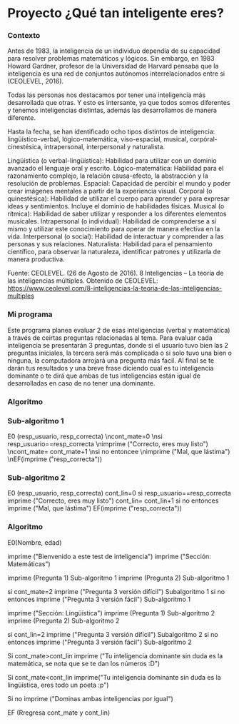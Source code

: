 # Proyecto ¿Qué tan inteligente eres?

### Contexto

Antes de 1983, la inteligencia de un individuo dependía de su capacidad para resolver problemas matemáticos y lógicos. Sin embargo, en 1983 Howard Gardner, profesor de la Universidad de Harvard pensaba que la inteligencia es una red de conjuntos autónomos interrelacionados entre si (CEOLEVEL, 2016).

Todas las personas nos destacamos por tener una inteligencia más desarrollada que otras. Y esto es intersante, ya que todos somos diferentes y tenemos inteligencias distintas, además las desarrollamos de manera diferente. 

Hasta la fecha, se han identificado ocho tipos distintos de inteligencia: lingüístico-verbal, lógico-matemática, viso-espacial, musical, corpóral-cinestésica, intrapersonal, interpersonal y naturalista.

Lingüística (o verbal-lingüística): Habilidad para utilizar con un dominio avanzado el lenguaje oral y escrito.
Lógico-matemática: Habilidad para el razonamiento complejo, la relación causa-efecto, la abstracción y la resolución de problemas.
Espacial: Capacidad de percibir el mundo y poder crear imágenes mentales a partir de la experiencia visual. 
Corporal (o quinestésica): Habilidad de utilizar el cuerpo para aprender y para expresar ideas y sentimientos. Incluye el dominio de habilidades físicas.
Musical (o rítmica): Habilidad de saber utilizar y responder a los diferentes elementos musicales.
Intrapersonal (o individual): Habilidad de comprenderse a sí mismo y utilizar este conocimiento para operar de manera efectiva en la vida.
Interpersonal (o social): Habilidad de interactuar y comprender a las personas y sus relaciones.
Naturalista: Habilidad para el pensamiento científico, para observar la naturaleza, identificar patrones y utilizarla de manera productiva.

Fuente: 
CEOLEVEL. (26 de Agosto de 2016). 8 Inteligencias – La teoría de las inteligencias múltiples. Obtenido de CEOLEVEL: https://www.ceolevel.com/8-inteligencias-la-teoria-de-las-inteligencias-multiples

### Mi programa

Este programa planea evaluar 2 de esas inteligencias (verbal y matemática) a través de ceirtas preguntas relacionadas al tema. Para evaluar cada inteligencia se presentarán 3 preguntas, donde si el usuario tuvo bien las 2 preguntas iniciales, la tercera será más complicada o si solo tuvo una bien o ninguna, la computadora arrojará una pregunta más facil. Al final se te darán tus resultados y una breve frase diciendo cual es tu inteligencia dominante o te dirá que ambas de tus inteligencias están igual de desarrolladas en caso de no tener una dominante.


### Algoritmo

### Sub-algoritmo 1
E0 (resp_usuario, resp_correcta)
\ncont_mate=0
\nsi resp_usuario==resp_correcta
  \nimprime ("Correcto, eres muy listo")
  \ncont_mate= cont_mate+1
\nsi no entoncee
 \nimprime ("Mal, que lástima")
  \nEF(imprime ("resp_correcta"))
  
  
### Sub-algoritmo 2
E0 (resp_usuario, resp_correcta)
cont_lin=0
si resp_usuario==resp_correcta
  imprime ("Correcto, eres muy listo")
  cont_lin= cont_lin+1
si no entonces
  imprime ("Mal, que lástima")
  EF(imprime ("resp_correcta"))

  
### Algoritmo

E0(Nombre, edad)

imprime ("Bienvenido a este test de inteligencia")
imprime ("Sección: Matemáticas")

imprime (Pregunta 1)
Sub-algoritmo 1
imprime (Pregunta 2)
Sub-algoritmo 1

si cont_mate=2
  imprime ("Pregunta 3 versión difícil")
  Subalgoritmo 1
si no entonces
  imprime ("Pregunta 3 versión fácil")
  Sub-algoritmo 1
  
imprime ("Sección: Lingüística")
imprime (Pregunta 1)
Sub-algoritmo 2
imprime (Pregunta 2)
Sub-algoritmo 2

si cont_lin=2
  imprime ("Pregunta 3 versión difícil")
  Subalgoritmo 2
si no entonces
  imprime ("Pregunta 3 versión fácil")
  Sub-algoritmo 2
  

Si cont_mate>cont_lin
  imprime ("Tu inteligencia dominante sin duda es la matemática, se nota que se te dan los números :D")
  
Si cont_mate<cont_lin
  imprime("Tu inteligencia dominante sin duda es la lingüística, eres todo un poeta :p")
 
Si no
imprime ("Dominas ambas inteligencias por igual")

EF (Rregresa cont_mate y cont_lin)
  











